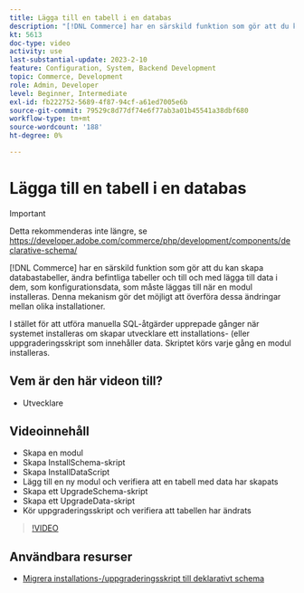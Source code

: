 ```yaml
---
title: Lägga till en tabell i en databas
description: "[!DNL Commerce] har en särskild funktion som gör att du kan skapa databastabeller, ändra befintliga tabeller och till och med lägga till data i dem."
kt: 5613
doc-type: video
activity: use
last-substantial-update: 2023-2-10
feature: Configuration, System, Backend Development
topic: Commerce, Development
role: Admin, Developer
level: Beginner, Intermediate
exl-id: fb222752-5689-4f87-94cf-a61ed7005e6b
source-git-commit: 79529c8d77df74e6f77ab3a01b45541a38dbf680
workflow-type: tm+mt
source-wordcount: '188'
ht-degree: 0%

---
```


# Lägga till en tabell i en databas

>[!IMPORTANT]
>
>Detta rekommenderas inte längre, se https://developer.adobe.com/commerce/php/development/components/declarative-schema/


[!DNL Commerce] har en särskild funktion som gör att du kan skapa databastabeller, ändra befintliga tabeller och till och med lägga till data i dem, som konfigurationsdata, som måste läggas till när en modul installeras. Denna mekanism gör det möjligt att överföra dessa ändringar mellan olika installationer.

I stället för att utföra manuella SQL-åtgärder upprepade gånger när systemet installeras om skapar utvecklare ett installations- (eller uppgraderingsskript som innehåller data. Skriptet körs varje gång en modul installeras.

## Vem är den här videon till?

- Utvecklare

## Videoinnehåll

- Skapa en modul
- Skapa InstallSchema-skript
- Skapa InstallDataScript
- Lägg till en ny modul och verifiera att en tabell med data har skapats
- Skapa ett UpgradeSchema-skript
- Skapa ett UpgradeData-skript
- Kör uppgraderingsskript och verifiera att tabellen har ändrats

>[!VIDEO](https://video.tv.adobe.com/v/35791?quality=12&learn=on)

## Användbara resurser

- [Migrera installations-/uppgraderingsskript till deklarativt schema](https://developer.adobe.com/commerce/php/development/components/declarative-schema/migration-scripts/)
